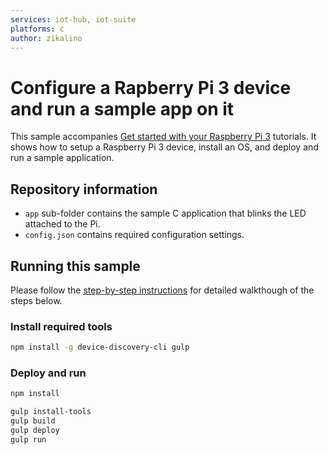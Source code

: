 ```yaml
---
services: iot-hub, iot-suite
platforms: c
author: zikalino
---
```


# Configure a Rapberry Pi 3 device and run a sample app on it
This sample accompanies [Get started with your Raspberry Pi 3](https://aka.ms/rpi-c) tutorials. It shows how to setup a Raspberry Pi 3
device, install an OS, and deploy and run a sample application.

## Repository information
- `app` sub-folder contains the sample C application that blinks the LED attached to the Pi.
- `config.json` contains required configuration settings.

## Running this sample
Please follow the [step-by-step instructions](https://aka.ms/rpi-c-1) for detailed walkthough of the steps below.

### Install required tools

```bash
npm install -g device-discovery-cli gulp
```

### Deploy and run

```bash
npm install
```

```bash
gulp install-tools
gulp build
gulp deploy
gulp run
```
